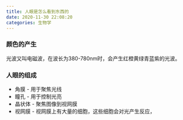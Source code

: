 ```yaml
---
title: 人眼是怎么看到东西的
date: 2020-11-30 22:08:20
categories: 生物学
---
```


### 颜色的产生

光波又叫电磁波，在波长为380-780nm时，会产生红橙黄绿青蓝紫的光波。

### 人眼的组成

* 角膜 - 用于聚焦光线
* 瞳孔 - 用于控制光亮
* 晶状体 - 聚焦图像到视网膜
* 视网膜 - 视网膜上有大量的细胞，这些细胞会对光产生反应，



